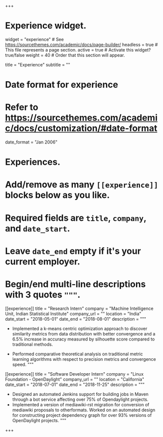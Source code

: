 +++
# Experience widget.
widget = "experience"  # See https://sourcethemes.com/academic/docs/page-builder/
headless = true  # This file represents a page section.
active = true  # Activate this widget? true/false
weight = 40  # Order that this section will appear.

title = "Experience"
subtitle = ""

# Date format for experience
#   Refer to https://sourcethemes.com/academic/docs/customization/#date-format
date_format = "Jan 2006"

# Experiences.
#   Add/remove as many `[[experience]]` blocks below as you like.
#   Required fields are `title`, `company`, and `date_start`.
#   Leave `date_end` empty if it's your current employer.
#   Begin/end multi-line descriptions with 3 quotes `"""`.
[[experience]]
  title = "Research Intern"
  company = "Machine Intelligence Unit, Indian Statistical Institute"
  company_url = ""
  location = "India"
  date_start = "2018-05-01"
  date_end = "2018-08-01"
  description = """
  
  * Implemented a k-means centric optimization approach to discover similarity metrics from data distribution with better convergence and a 6.5% increase in accuracy measured by silhouette score compared to traditional methods.

* Performed comparative theoretical analysis on traditional metric learning algorithms with respect to precision metrics and convergence speed.
  """

[[experience]]
  title = "Software Developer Intern"
  company = "Linux Foundation - OpenDaylight"
  company_url = ""
  location = "California"
  date_start = "2018-07-01"
  date_end = "2018-11-25"
  description = """
  
  * Designed an automated Jenkins support for building jobs in Maven through a bot service affecting over 75% of  Opendaylight projects. 
 * Implemented a version of mediawiki-rst migration for conversion of mediawiki proposals to otherformats. Worked on an automated design for constructing project dependency graph for over 93% versions of OpenDaylight projects.
  """


+++
